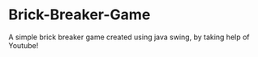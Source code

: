 # Brick-Breaker-Game
A simple brick breaker game created using java swing, by taking help of Youtube!
